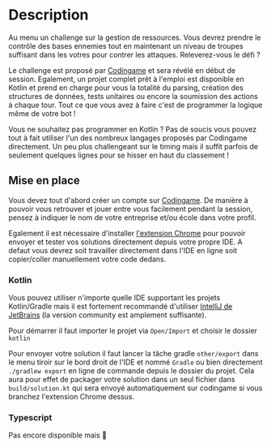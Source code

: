 # Description

Au menu un challenge sur la gestion de ressources. Vous devrez prendre le contrôle des bases ennemies tout en maintenant un niveau de troupes suffisant dans les votres pour contrer les attaques. Releverez-vous le défi ?

Le challenge est proposé par [Codingame](https://www.codingame.com/) et sera révélé en début de session. Egalement, un projet complet prêt à l'emploi est disponible en Kotlin et prend en charge pour vous la totalité du parsing, création des structures de données, tests unitaires ou encore la soumission des actions à chaque tour. Tout ce que vous avez à faire c'est de programmer la logique même de votre bot !

Vous ne souhaitez pas programmer en Kotlin ? Pas de soucis vous pouvez tout à fait utiliser l'un des nombreux langages proposés par Codingame directement. Un peu plus challengeant sur le timing mais il suffit parfois de seulement quelques lignes pour se hisser en haut du classement !

## Mise en place

Vous devez tout d'abord créer un compte sur [Codingame](https://www.codingame.com/). De manière à pouvoir vous retrouver et jouer entre vous facilement pendant la session, pensez à indiquer le nom de votre entreprise et/ou école dans votre profil.

Egalement il est nécessaire d'installer [l'extension Chrome](https://chrome.google.com/webstore/detail/codingame-sync-app/nmdombhgnofjnnaenegcdehnbkajfgbh?hl=fr) pour pouvoir envoyer et tester vos solutions directement depuis votre propre IDE. A defaut vous devrez soit travailler directement dans l'IDE en ligne soit copier/coller manuellement votre code dedans.

### Kotlin

Vous pouvez utiliser n'importe quelle IDE supportant les projets Kotlin/Gradle mais il est fortement recommandé d'utiliser [IntelliJ de JetBrains](https://www.jetbrains.com/fr-fr/idea/) (la version community est amplement suffisante).

Pour démarrer il faut importer le projet via `Open/Import` et choisir le dossier `kotlin`

Pour envoyer votre solution il faut lancer la tâche gradle `other/export` dans le menu tiroir sur le bord droit de l'IDE et nommé `Gradle` ou bien directement `./gradlew export` en ligne de commande depuis le dossier du projet. Cela aura pour effet de packager votre solution dans un seul fichier dans `build/solution.kt` qui sera envoyé automatiquement sur codingame si vous branchez l'extension Chrome dessus.

### Typescript

Pas encore disponible mais :crossed_fingers:
